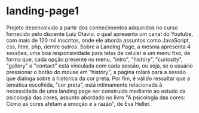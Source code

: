# landing-page1

Projeto desenvolvido a partir dos conhecimentos adquiridos no curso fornecido pelo discente Luiz Otávio, o qual apresenta um canal do Youtube, com mais de 120 mil inscritos, onde ele aborda assuntos como JavaScript, css, html, php, dentre outros. Sobre a Landing Page, a mesma apresenta 4 sessões, uma boa responsividade para telas de celular e um menu fixo, de forma que, cada opção presente no menu, "intro", "history", "curiosity", "gallery" e "contact" está vinculada com cada sessão, ou seja, se o usuário pressionar o botão do mouse em "history", a página rolará para a sessão que dialoga sobre a histórica da cor preta. Por fim, é válido ressaltar que a temática escolhida, "cor preta", está intimamente relacionada à necessidade de uma landing page ser construida mediante ao estudo da psicologia das cores, assunto abordado no livro "A psicologia das cores: Como as cores afetam a emoção e a razão", de Eva Heller.
